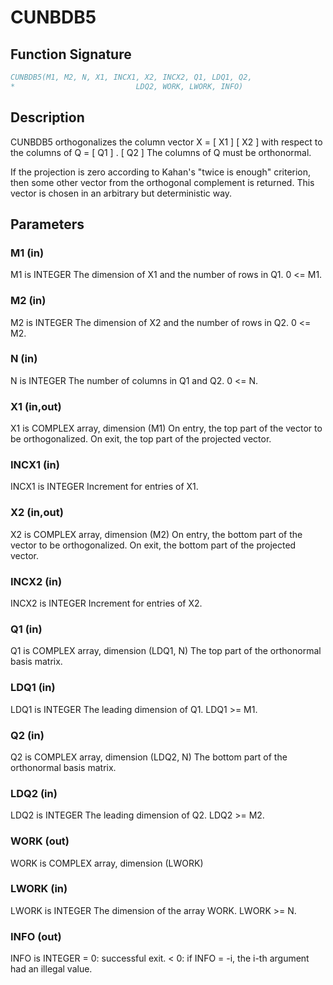 # CUNBDB5

## Function Signature

```fortran
CUNBDB5(M1, M2, N, X1, INCX1, X2, INCX2, Q1, LDQ1, Q2,
*                           LDQ2, WORK, LWORK, INFO)
```

## Description


 CUNBDB5 orthogonalizes the column vector
      X = [ X1 ]
          [ X2 ]
 with respect to the columns of
      Q = [ Q1 ] .
          [ Q2 ]
 The columns of Q must be orthonormal.

 If the projection is zero according to Kahan's "twice is enough"
 criterion, then some other vector from the orthogonal complement
 is returned. This vector is chosen in an arbitrary but deterministic
 way.


## Parameters

### M1 (in)

M1 is INTEGER The dimension of X1 and the number of rows in Q1. 0 <= M1.

### M2 (in)

M2 is INTEGER The dimension of X2 and the number of rows in Q2. 0 <= M2.

### N (in)

N is INTEGER The number of columns in Q1 and Q2. 0 <= N.

### X1 (in,out)

X1 is COMPLEX array, dimension (M1) On entry, the top part of the vector to be orthogonalized. On exit, the top part of the projected vector.

### INCX1 (in)

INCX1 is INTEGER Increment for entries of X1.

### X2 (in,out)

X2 is COMPLEX array, dimension (M2) On entry, the bottom part of the vector to be orthogonalized. On exit, the bottom part of the projected vector.

### INCX2 (in)

INCX2 is INTEGER Increment for entries of X2.

### Q1 (in)

Q1 is COMPLEX array, dimension (LDQ1, N) The top part of the orthonormal basis matrix.

### LDQ1 (in)

LDQ1 is INTEGER The leading dimension of Q1. LDQ1 >= M1.

### Q2 (in)

Q2 is COMPLEX array, dimension (LDQ2, N) The bottom part of the orthonormal basis matrix.

### LDQ2 (in)

LDQ2 is INTEGER The leading dimension of Q2. LDQ2 >= M2.

### WORK (out)

WORK is COMPLEX array, dimension (LWORK)

### LWORK (in)

LWORK is INTEGER The dimension of the array WORK. LWORK >= N.

### INFO (out)

INFO is INTEGER = 0: successful exit. < 0: if INFO = -i, the i-th argument had an illegal value.

